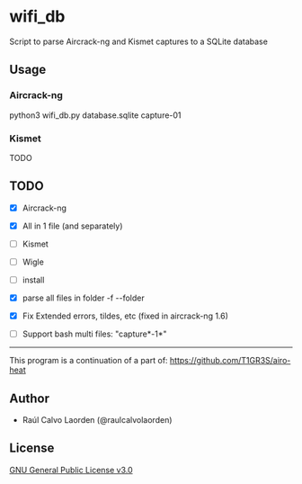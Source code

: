 # wifi_db
Script to parse Aircrack-ng and Kismet captures to a SQLite database


## Usage

### Aircrack-ng

python3 wifi_db.py database.sqlite capture-01

### Kismet

TODO

## TODO

- [X] Aircrack-ng

- [X] All in 1 file (and separately)

- [ ] Kismet

- [ ] Wigle

- [ ] install 

- [X] parse all files in folder -f --folder

- [X] Fix Extended errors, tildes, etc (fixed in aircrack-ng 1.6)

- [ ] Support bash multi files: "capture*-1*"

---------

This program is a continuation of a part of: https://github.com/T1GR3S/airo-heat

## Author

- Raúl Calvo Laorden (@raulcalvolaorden)

## License

[GNU General Public License v3.0](https://github.com/RaulCalvoLaorden/wifi_db/blob/master/LICENSE)
